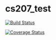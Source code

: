 # cs207_test

[![Build Status](https://travis-ci.org/jhan2harvard/cs207_test.svg?branch=master)](https://travis-ci.org/jhan2harvard/cs207_test)


[![Coverage Status](https://coveralls.io/repos/github/jhan2harvard/cs207_test/badge.svg?branch=master)](https://coveralls.io/github/jhan2harvard/cs207_test?branch=master)
